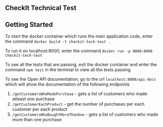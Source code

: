 ## CheckIt Technical Test

## Getting Started 
To start the docker container which runs the main application code, enter the command `docker build -t checkit-tech-test .` 

To run it on localhost:8000, enter the command `docker run -p 8000:8000 checkit-tech-test`

To see all the tests that are passing, exit the docker container and enter the command `npm test` in the terminal to view all the tests passing

To see the Open API documentation, go to the url `localhost:8000/api-docs` which will show the documentation of the following endpoints

1) `/getCustomersWhoMadePurchase` - gets a list of customers who made atleast one purchase
2) `/getCustomerEachProduct` - get the number of purchases per each customer per each product
3) `/getCustomersWhoBoughtMoreThanOne` - gets a list of customers who made more than one purchase

